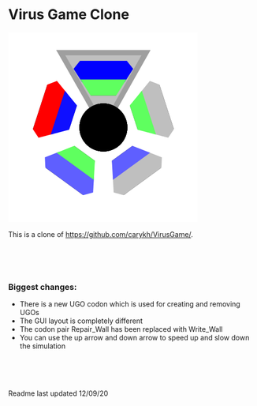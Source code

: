 # Virus Game Clone
![GitHub Logo](/Logo.png)

This is a clone of https://github.com/carykh/VirusGame/.

<br />
<br />
<br />

### Biggest changes:
- There is a new UGO codon which is used for creating and removing UGOs
- The GUI layout is completely different
- The codon pair Repair_Wall has been replaced with Write_Wall
- You can use the up arrow and down arrow to speed up and slow down the simulation

<br />
<br />
<br />

Readme last updated 12/09/20
